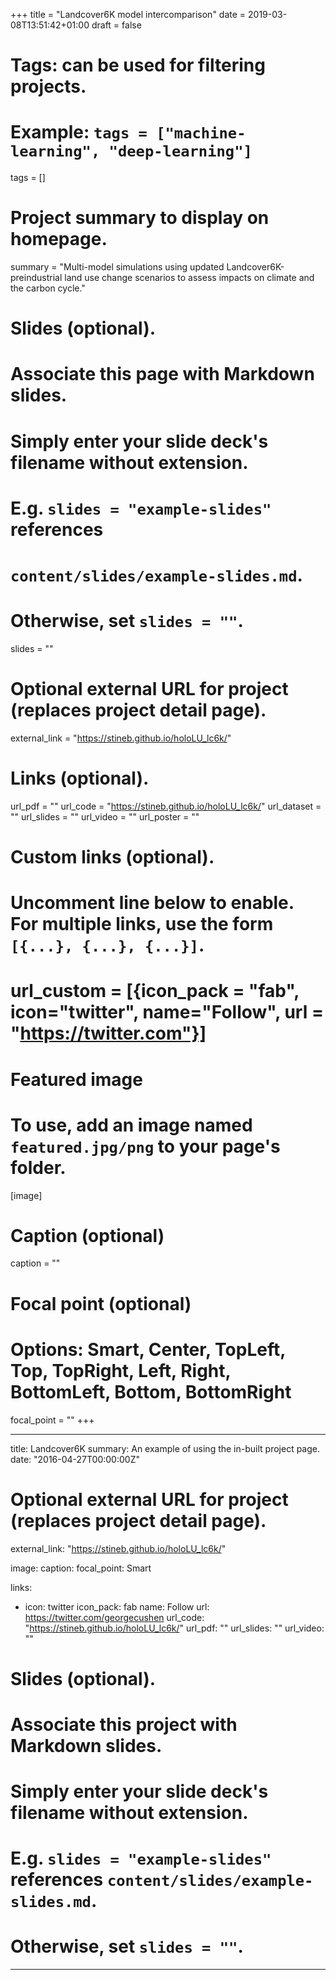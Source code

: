 +++
title = "Landcover6K model intercomparison"
date = 2019-03-08T13:51:42+01:00
draft = false

# Tags: can be used for filtering projects.
# Example: `tags = ["machine-learning", "deep-learning"]`
tags = []

# Project summary to display on homepage.
summary = "Multi-model simulations using updated Landcover6K-preindustrial land use change scenarios to assess impacts on climate and the carbon cycle."

# Slides (optional).
#   Associate this page with Markdown slides.
#   Simply enter your slide deck's filename without extension.
#   E.g. `slides = "example-slides"` references 
#   `content/slides/example-slides.md`.
#   Otherwise, set `slides = ""`.
slides = ""

# Optional external URL for project (replaces project detail page).
external_link = "https://stineb.github.io/holoLU_lc6k/"

# Links (optional).
url_pdf = ""
url_code = "https://stineb.github.io/holoLU_lc6k/"
url_dataset = ""
url_slides = ""
url_video = ""
url_poster = ""

# Custom links (optional).
#   Uncomment line below to enable. For multiple links, use the form `[{...}, {...}, {...}]`.
# url_custom = [{icon_pack = "fab", icon="twitter", name="Follow", url = "https://twitter.com"}]

# Featured image
# To use, add an image named `featured.jpg/png` to your page's folder. 
[image]
  # Caption (optional)
  caption = ""

  # Focal point (optional)
  # Options: Smart, Center, TopLeft, Top, TopRight, Left, Right, BottomLeft, Bottom, BottomRight
  focal_point = ""
+++


---
title: Landcover6K
summary: An example of using the in-built project page.
date: "2016-04-27T00:00:00Z"

# Optional external URL for project (replaces project detail page).
external_link: "https://stineb.github.io/holoLU_lc6k/"

image:
  caption: 
  focal_point: Smart

links:
- icon: twitter
  icon_pack: fab
  name: Follow
  url: https://twitter.com/georgecushen
url_code: "https://stineb.github.io/holoLU_lc6k/"
url_pdf: ""
url_slides: ""
url_video: ""

# Slides (optional).
#   Associate this project with Markdown slides.
#   Simply enter your slide deck's filename without extension.
#   E.g. `slides = "example-slides"` references `content/slides/example-slides.md`.
#   Otherwise, set `slides = ""`.
<!-- slides: example -->
---